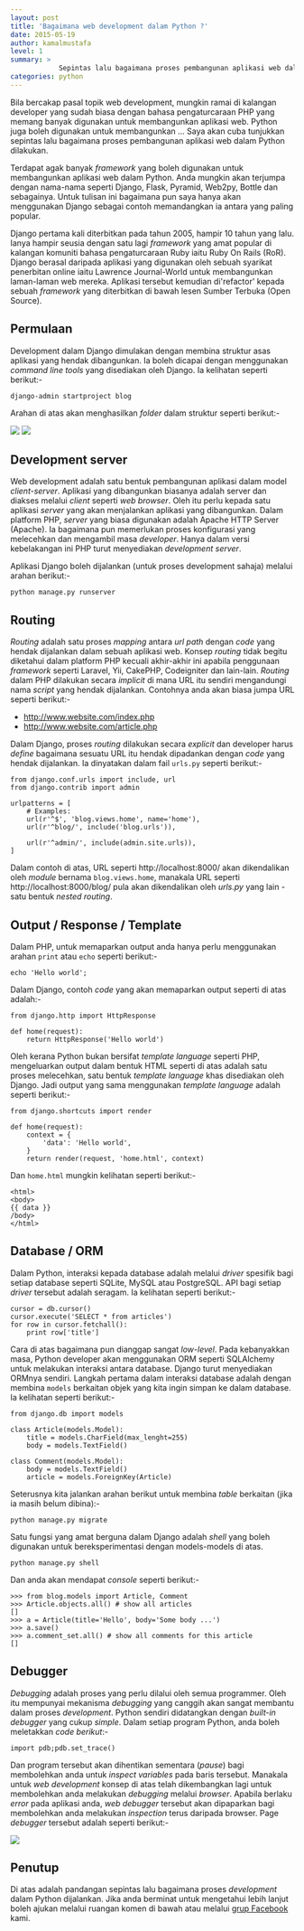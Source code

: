 ```yaml
---
layout: post
title: 'Bagaimana web development dalam Python ?'
date: 2015-05-19
author: kamalmustafa
level: 1
summary: >
            Sepintas lalu bagaimana proses pembangunan aplikasi web dalam Python dijalankan.
categories: python
---
```


Bila bercakap pasal topik web development, mungkin ramai di kalangan developer yang sudah biasa dengan bahasa pengaturcaraan PHP yang memang banyak digunakan untuk membangunkan aplikasi web. Python juga boleh digunakan untuk membangunkan ... Saya akan cuba tunjukkan sepintas lalu bagaimana proses pembangunan aplikasi web dalam Python dilakukan.

Terdapat agak banyak *framework* yang boleh digunakan untuk membangunkan aplikasi web dalam Python. Anda mungkin akan terjumpa dengan nama-nama seperti Django, Flask, Pyramid, Web2py, Bottle dan sebagainya. Untuk tulisan ini bagaimana pun saya hanya akan menggunakan Django sebagai contoh memandangkan ia antara yang paling popular.

Django pertama kali diterbitkan pada tahun 2005, hampir 10 tahun yang lalu. Ianya hampir seusia dengan satu lagi *framework* yang amat popular di kalangan komuniti bahasa pengaturcaraan Ruby iaitu Ruby On Rails (RoR). Django berasal daripada aplikasi yang digunakan oleh sebuah syarikat penerbitan online iaitu Lawrence Journal-World untuk membangunkan laman-laman web mereka. Aplikasi tersebut kemudian di'refactor' kepada sebuah *framework* yang diterbitkan di bawah lesen Sumber Terbuka (Open Source).

## Permulaan
Development dalam Django dimulakan dengan membina struktur asas aplikasi yang hendak dibangunkan. Ia boleh dicapai dengan menggunakan *command line tools* yang disediakan oleh Django. Ia kelihatan seperti berikut:-

```
django-admin startproject blog
```

Arahan di atas akan menghasilkan *folder* dalam struktur seperti berikut:-

<img src="http://i.imgur.com/saUI4NO.png"></img>
<img src="http://i.imgur.com/oLqzu4p.png"></img>

## Development server
Web development adalah satu bentuk pembangunan aplikasi dalam model *client-server*. Aplikasi yang dibangunkan biasanya adalah server dan diakses melalui *client* seperti *web browser*. Oleh itu perlu kepada satu aplikasi *server* yang akan menjalankan aplikasi yang dibangunkan. Dalam platform PHP, *server* yang biasa digunakan adalah Apache HTTP Server (Apache). Ia bagaimana pun memerlukan proses konfigurasi yang melecehkan dan mengambil masa *developer*. Hanya dalam versi kebelakangan ini PHP turut menyediakan *development server*.

Aplikasi Django boleh dijalankan (untuk proses development sahaja) melalui arahan berikut:-

```
python manage.py runserver
```

## Routing
*Routing* adalah satu proses *mapping* antara *url path* dengan *code* yang hendak dijalankan dalam sebuah aplikasi web. Konsep *routing* tidak begitu diketahui dalam platform PHP kecuali akhir-akhir ini apabila penggunaan *framework* seperti Laravel, Yii, CakePHP, Codeigniter dan lain-lain. *Routing* dalam PHP dilakukan secara *implicit* di mana URL itu sendiri mengandungi nama *script* yang hendak dijalankan. Contohnya anda akan biasa jumpa URL seperti berikut:-

* http://www.website.com/index.php
* http://www.website.com/article.php

Dalam Django, proses *routing* dilakukan secara *explicit* dan developer harus *define* bagaimana sesuatu URL itu hendak dipadankan dengan *code* yang hendak dijalankan. Ia dinyatakan dalam fail `urls.py` seperti berikut:-

```
from django.conf.urls import include, url
from django.contrib import admin

urlpatterns = [
    # Examples:
    url(r'^$', 'blog.views.home', name='home'),
    url(r'^blog/', include('blog.urls')),

    url(r'^admin/', include(admin.site.urls)),
]
```

Dalam contoh di atas, URL seperti http://localhost:8000/ akan dikendalikan oleh *module* bernama `blog.views.home`, manakala URL seperti http://localhost:8000/blog/ pula akan dikendalikan oleh *urls.py* yang lain - satu bentuk *nested routing*.

## Output / Response / Template
Dalam PHP, untuk memaparkan output anda hanya perlu menggunakan arahan `print` atau `echo` seperti berikut:-

```
echo 'Hello world';
```

Dalam Django, contoh *code* yang akan memaparkan output seperti di atas adalah:-

```
from django.http import HttpResponse

def home(request):
    return HttpResponse('Hello world')
```

Oleh kerana Python bukan bersifat *template language* seperti PHP, mengeluarkan output dalam bentuk HTML seperti di atas adalah satu proses melecehkan, satu bentuk *template language* khas disediakan oleh Django. Jadi output yang sama menggunakan *template language* adalah seperti berikut:-

```
from django.shortcuts import render

def home(request):
    context = {
        'data': 'Hello world',
    }
    return render(request, 'home.html', context)
```

Dan `home.html` mungkin kelihatan seperti berikut:-

```
<html>
<body>
{{ data }}
/body>
</html>
```

## Database / ORM
Dalam Python, interaksi kepada database adalah melalui *driver* spesifik bagi setiap database seperti SQLite, MySQL atau PostgreSQL. API bagi setiap *driver* tersebut adalah seragam. Ia kelihatan seperti berikut:-

```
cursor = db.cursor()
cursor.execute('SELECT * from articles')
for row in cursor.fetchall():
    print row['title']
```

Cara di atas bagaimana pun dianggap sangat *low-level*. Pada kebanyakkan masa, Python developer akan menggunakan ORM seperti
SQLAlchemy untuk melakukan interaksi antara database. Django turut menyediakan ORMnya sendiri. Langkah pertama dalam interaksi
database adalah dengan membina `models` berkaitan objek yang kita ingin simpan ke dalam database. Ia kelihatan seperti berikut:-

```
from django.db import models

class Article(models.Model):
    title = models.CharField(max_lenght=255)
    body = models.TextField()

class Comment(models.Model):
    body = models.TextField()
    article = models.ForeignKey(Article)
```
Seterusnya kita jalankan arahan berikut untuk membina *table* berkaitan (jika ia masih belum dibina):-

```
python manage.py migrate
```
Satu fungsi yang amat berguna dalam Django adalah *shell* yang boleh digunakan untuk bereksperimentasi dengan models-models di atas.

```
python manage.py shell
```
Dan anda akan mendapat *console* seperti berikut:-

```
>>> from blog.models import Article, Comment
>>> Article.objects.all() # show all articles
[]
>>> a = Article(title='Hello', body='Some body ...')
>>> a.save()
>>> a.comment_set.all() # show all comments for this article
[]
```

## Debugger
*Debugging* adalah proses yang perlu dilalui oleh semua programmer. Oleh itu mempunyai mekanisma *debugging* yang canggih akan sangat membantu dalam proses *development*. Python sendiri didatangkan dengan *built-in* *debugger* yang cukup *simple*. Dalam setiap program Python, anda boleh meletakkan *code berikut*:-

```
import pdb;pdb.set_trace()
```
Dan program tersebut akan dihentikan sementara (*pause*) bagi membolehkan anda untuk *inspect* *variables* pada baris tersebut. Manakala untuk *web development* konsep di atas telah dikembangkan lagi untuk membolehkan anda melakukan *debugging* melalui *browser*. Apabila berlaku *error* pada aplikasi anda, *web debugger* tersebut akan dipaparkan bagi membolehkan anda melakukan *inspection* terus daripada browser. Page *debugger* tersebut adalah seperti berikut:-

<img src="http://i.imgur.com/PclDVtU.png"></img>

## Penutup
Di atas adalah pandangan sepintas lalu bagaimana proses *development* dalam Python dijalankan. Jika anda berminat untuk mengetahui lebih lanjut boleh ajukan melalui ruangan komen di bawah atau melalui [grup Facebook][fb] kami.

[fb]:https://www.facebook.com/groups/belajarprogramming/
